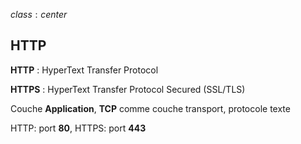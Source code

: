 $class: center$

## HTTP

**HTTP** : HyperText Transfer Protocol

**HTTPS** : HyperText Transfer Protocol Secured (SSL/TLS)

Couche **Application**, **TCP** comme couche transport, protocole texte

HTTP: port **80**, HTTPS: port **443**
